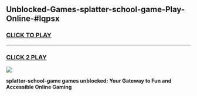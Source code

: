 
## Unblocked-Games-splatter-school-game-Play-Online-#lqpsx
<h3>
<a href="https://premium.freeplayer.one?title=splatter-school-game&ref=24F">CLICK TO PLAY</a></h3>
<hr>

<h3>
<a href="https://premium.freeplayer.one?title=splatter-school-game&ref=24F">CLICK 2 PLAY</a>
  
</h3>

<a href="https://premium.freeplayer.one?title=splatter-school-game&ref=24F/"><img src="https://clearcache.store/games.png"></a>


**splatter-school-game games unblocked: Your Gateway to Fun and Accessible Online Gaming**
